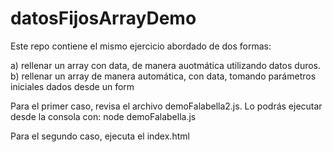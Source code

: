 # datosFijosArrayDemo

Este repo contiene el mismo ejercicio abordado de dos formas:

a) rellenar un array con data, de manera auotmática utilizando datos duros. 
b) rellenar un array de manera automática, con data, tomando parámetros iniciales dados desde un form

Para el primer caso, revisa el archivo demoFalabella2.js. Lo podrás ejecutar desde la consola con: node demoFalabella.js

Para el segundo caso, ejecuta el index.html
